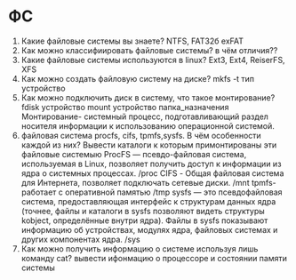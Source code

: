 # ФС

1) Какие файловые системы вы знаете?
NTFS, FAT32б exFAT
2) Как можно классифиировать файловые системы? в чём отличия??
3) Какие файловые системы используются в linux?
Ext3, Ext4, ReiserFS, XFS
4) Как можно создать файловую систему на диске?
mkfs -t тип устройство
5) Как можно подключить диск в систему, что такое монтирование?
fdisk устройство
mount устройство папка_назначения
Монтирование- системный процесс, подготавливающий раздел носителя информации к использованию операционной системой.
7) файловая система procfs, cifs, tpmfs,sysfs. В чём особенности каждой из них?
Вывести каталоги к которым примонтированы эти файловые системыю
ProcFS — псевдо-файловая система, используемая в Linux, позволяет получить доступ к информации из ядра о системных процессах.
/proс
CIFS - Общая файловая система для Интернета, позволяет подключать сетевые диски.
/mnt
tpmfs- работает с оперативной памятью
/tmp
sysfs — это псевдофайловая система, предоставляющая интерфейс к структурам данных ядра (точнее, файлы и каталоги в sysfs позволяют видеть структуры kobject, определённые внутри ядра). Файлы в sysfs показывают информацию об устройствах, модулях ядра, файловых системах и других компонентах ядра.
/sys
9) Как можно получить информацию о системе используя лишь команду cat?
вывести ифонмацию о процессоре и состоянии памяти системы
